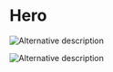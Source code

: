 # Hero 

![Alternative description][image0]

![Alternative description][image1]

[image0]: https://hlx.blob.core.windows.net/external/a22b1a53edf9b324465d14b2efca169a25d564a0#image.png "Title attribute"

[image1]: https://hlx.blob.core.windows.net/external/a22b1a53edf9b324465d14b2efca169a25d564a0#image.png "Alternative description"
